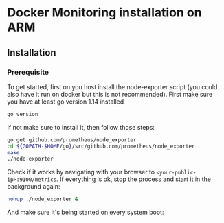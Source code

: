 # Docker Monitoring installation on ARM

## Installation
### Prerequisite
To get started, first on you host install the node-exporter script (you could also have it run on docker but this is not recommended). First make sure you have at least go version 1.14 installed
```bash
go version
```
If not make sure to install it, then follow those steps: 
```bash
go get github.com/prometheus/node_exporter
cd ${GOPATH-$HOME/go}/src/github.com/prometheus/node_exporter
make
./node-exporter
```
Check if it works by navigating with your browser to ```<your-public-ip>:9100/metrics```.
If everything is ok, stop the process and start it in the background again:
```bash
nohup ./node_exporter & 
```
And make sure it's being started on every system boot:

